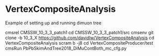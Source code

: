 # VertexCompositeAnalysis

Example of setting up and running dimuon tree

cmsrel CMSSW_10_3_3_patch1
cd CMSSW_10_3_3_patch1/src
cmsenv
git clone -b 10_3_X https://github.com/davidlw/VertexCompositeAnalysis
cd VertexCompositeAnalysis
scram b -j8
cd VertexCompositeProducer/test
cmsRun PbPbSkimAndTree2018_DiMuContBoth_mc_cfg.py 
